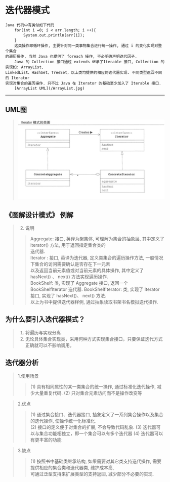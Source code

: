 # 迭代器模式  
    Java 代码中有类似如下代码   
        for(int i =0; i < arr.length; i ++){  
            System.out.println(arr[i]);
        }  
        这类操作即循环操作, 主要针对同一类事物集合进行统一操作, 通过 i 的变化实现对整个集合  
    的遍历操作, 当然 Java 也提供了 foreach 操作, 不必明确声明迭代因子.  
        Java 的 Collection 接口通过 extends 继承了Iterable 接口, Collection 的实现如: ArrayList、  
    LinkedList、HashSet、TreeSet，以上类均提供的相应的迭代器实现. 不同类型返回不同的 Iterator   
    实现对集合的遍历操作. 只不过 Java 在 Iterator 的基础至少加入了 Iterable 接口.  
        [ArrayList UML](/ArrayList.jpg)     
---------------------------------------------------------------------------------------------------------------------

## UML图
>   ![Iterator](https://github.com/yueraiyu/JavaDesignPattern/blob/master/src/com/yeay/design/iterator/iterator.jpg)

## 《图解设计模式》 例解
> 2. 说明
>>  Aggregate: 接口, 英译为聚集体, 可理解为集合的抽象层, 其中定义了 iterator() 方法, 用于返回指定集合类的  
                迭代器.  
>>  Iterator : 接口, 英译为迭代器, 定义类集合的遍历操作方法, 一般情况下集合的访问需要确认是否存在下一元素  
                以及返回当前元素值或对当前元素的具体操作, 其中定义了 hasNext() 、 next() 方法实现遍历操作.  
>>  BookShelf: 类, 实现了 Aggregate 接口, 返回一个 BookShelfIterator 迭代器. 
>>  BookShelfIterator: 类, 实现了 Iterator 接口, 实现了 hasNext()、 next() 方法.  
>>  以上为书中提供迭代器样例, 通过抽象读取书架书名模拟迭代操作.  

## 为什么要引入迭代器模式？
> 1. 将遍历与实现分离
> 2. 无论具体集合实现类，采用何种方式实现集合接口，只要保证迭代方式正确就可以不影响调用。

## 迭代器分析
> 1.使用场景  
>> (1) 具有相同属性的某一类集合的统一操作, 通过标准化迭代操作, 减少大量重复代码.
>> (2) 只对集合元素访问而不是操作改变等  

> 2.优点
>> (1) 通过集合接口、迭代器接口, 抽象定义了一系列集合操作以及集合的迭代操作, 使操作统一化标准化.  
>> (2) 接口的定义便于对集合的扩展, 不会导致代码乱象. 
>> (3) 迭代器可以与集合功能相独立，即一个集合可以有多个迭代器
>> (4) 迭代器可以有更丰富的功能 

> 3.缺点  
>> (1) 按照书中基础类继承结构, 如果需要对其它类支持迭代操作, 需要提供相应的集合类和迭代器类, 维护成本高,  
        可通过泛型支持来扩展类型的支持返回, 减少部分不必要的实现.                                     
